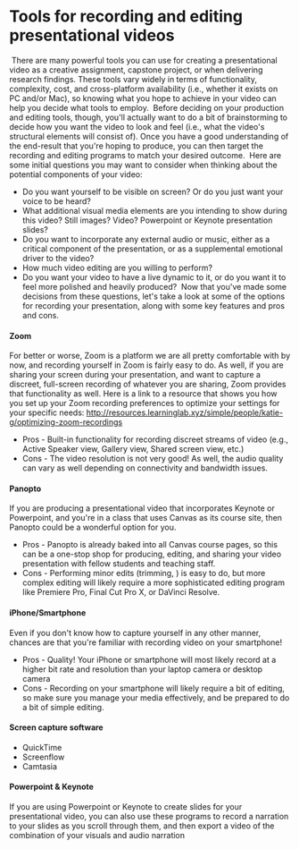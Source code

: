 # Tools for recording and editing presentational videos
​
There are many powerful tools you can use for creating a presentational video as a creative assignment, capstone project, or when delivering research findings. These tools vary widely in terms of functionality, complexity, cost, and cross-platform availability (i.e., whether it exists on PC and/or Mac), so knowing what you hope to achieve in your video can help you decide what tools to employ.
​
Before deciding on your production and editing tools, though, you'll actually want to do a bit of brainstorming to decide how you want the video to look and feel (i.e., what the video's structural elements will consist of). Once you have a good understanding of the end-result that you're hoping to produce, you can then target the recording and editing programs to match your desired outcome.
​
Here are some initial questions you may want to consider when thinking about the potential components of your video:
​
* Do you want yourself to be visible on screen? Or do you just want your voice to be heard?
* What additional visual media elements are you intending to show during this video? Still images? Video? Powerpoint or Keynote presentation slides?
* Do you want to incorporate any external audio or music, either as a critical component of the presentation, or as a supplemental emotional driver to the video?
* How much video editing are you willing to perform?
* Do you want your video to have a live dynamic to it, or do you want it to feel more polished and heavily produced?
​
Now that you've made some decisions from these questions, let's take a look at some of the options for recording your presentation, along with some key features and pros and cons.
​
#### Zoom
For better or worse, Zoom is a platform we are all pretty comfortable with by now, and recording yourself in Zoom is fairly easy to do. As well, if you are sharing your screen during your presentation, and want to capture a discreet, full-screen recording of whatever you are sharing, Zoom provides that functionality as well. Here is a link to a resource that shows you how you set up your Zoom recording preferences to optimize your settings for your specific needs: http://resources.learninglab.xyz/simple/people/katie-g/optimizing-zoom-recordings
​
* Pros - Built-in functionality for recording discreet streams of video (e.g., Active Speaker view, Gallery view, Shared screen view, etc.)
* Cons - The video resolution is not very good! As well, the audio quality can vary as well depending on connectivity and bandwidth issues.
​
#### Panopto
If you are producing a presentational video that incorporates Keynote or Powerpoint, and you're in a class that uses Canvas as its course site, then Panopto could be a wonderful option for you.
​
* Pros - Panopto is already baked into all Canvas course pages, so this can be a one-stop shop for producing, editing, and sharing your video presentation with fellow students and teaching staff.
* Cons - Performing minor edits (trimming, ) is easy to do, but more complex editing will likely require a more sophisticated editing program like Premiere Pro, Final Cut Pro X, or DaVinci Resolve.
​
#### iPhone/Smartphone
Even if you don't know how to capture yourself in any other manner, chances are that you're familiar with recording video on your smartphone!
​
* Pros - Quality! Your iPhone or smartphone will most likely record at a higher bit rate and resolution than your laptop camera or desktop camera
* Cons - Recording on your smartphone will likely require a bit of editing, so make sure you manage your media effectively, and be prepared to do a bit of simple editing.
​
#### Screen capture software
* QuickTime
* Screenflow
* Camtasia
​
#### Powerpoint & Keynote
If you are using Powerpoint or Keynote to create slides for your presentational video, you can also use these programs to record a narration to your slides as you scroll through them, and then export a video of the combination of your visuals and audio narration
